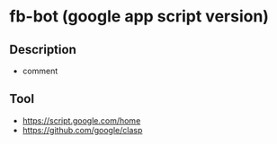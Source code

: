# fb-bot (google app script version)

## Description
* comment

## Tool
* https://script.google.com/home
* https://github.com/google/clasp